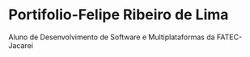 # Portifolio-Felipe Ribeiro de Lima

Aluno de Desenvolvimento de Software e Multiplataformas da FATEC-Jacareí

